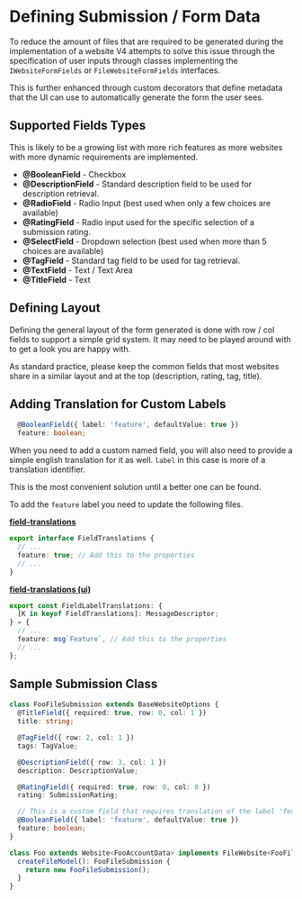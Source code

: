 # Defining Submission / Form Data

To reduce the amount of files that are required to be generated during the implementation
of a website V4 attempts to solve this issue through the specification of user inputs
through classes implementing the `IWebsiteFormFields` or `FileWebsiteFormFields` interfaces.

This is further enhanced through custom decorators that define metadata that the UI can use
to automatically generate the form the user sees.

## Supported Fields Types

This is likely to be a growing list with more rich features as more websites with
more dynamic requirements are implemented.

- **@BooleanField** - Checkbox
- **@DescriptionField** - Standard description field to be used for description retrieval.
- **@RadioField** - Radio Input (best used when only a few choices are available)
- **@RatingField** - Radio input used for the specific selection of a submission rating.
- **@SelectField** - Dropdown selection (best used when more than 5 choices are available)
- **@TagField** - Standard tag field to be used for tag retrieval.
- **@TextField** - Text / Text Area
- **@TitleField** - Text

## Defining Layout

Defining the general layout of the form generated is done with row / col fields to
support a simple grid system. It may need to be played around with to get a look you
are happy with.

As standard practice, please keep the common fields that most websites share in a similar
layout and at the top (description, rating, tag, title).

## Adding Translation for Custom Labels

```ts
  @BooleanField({ label: 'feature', defaultValue: true })
  feature: boolean;
```

When you need to add a custom named field, you will also need to provide a simple english
translation for it as well. `label` in this case is more of a translation identifier.

This is the most convenient solution until a better one can be found.

To add the `feature` label you need to update the following files.

**[field-translations](../../../libs/types/src/models/submission/field-translation.type.ts)**

```ts
export interface FieldTranslations {
  // ...
  feature: true; // Add this to the properties
  // ...
}
```

**[field-translations (ui)](../../../apps/postybirb-ui/src/components/translations/field-translations.ts)**

```ts
export const FieldLabelTranslations: {
  [K in keyof FieldTranslations]: MessageDescriptor;
} = {
  // ...
  feature: msg`Feature`, // Add this to the properties
  // ...
};
```

## Sample Submission Class

```ts
class FooFileSubmission extends BaseWebsiteOptions {
  @TitleField({ required: true, row: 0, col: 1 })
  title: string;

  @TagField({ row: 2, col: 1 })
  tags: TagValue;

  @DescriptionField({ row: 3, col: 1 })
  description: DescriptionValue;

  @RatingField({ required: true, row: 0, col: 0 })
  rating: SubmissionRating;

  // This is a custom field that requires translation of the label 'feature'
  @BooleanField({ label: 'feature', defaultValue: true })
  feature: boolean;
}

class Foo extends Website<FooAccountData> implements FileWebsite<FooFileSubmission> {
  createFileModel(): FooFileSubmission {
    return new FooFileSubmission();
  }
}
```
